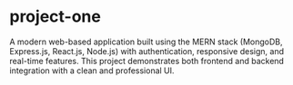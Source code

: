 # project-one
A modern web-based application built using the MERN stack (MongoDB, Express.js, React.js, Node.js) with authentication, responsive design, and real-time features. This project demonstrates both frontend and backend integration with a clean and professional UI.

